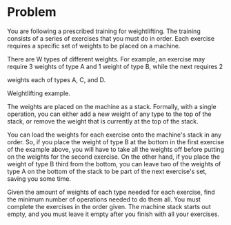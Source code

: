# Problem

You are following a prescribed training for weightlifting. The training consists of a series of exercises that you must do in order. Each exercise requires a specific set of weights to be placed on a machine.

There are W
types of different weights. For example, an exercise may require 3 weights of type A and 1 weight of type B, while the next requires 2

weights each of types A, C, and D.

Weightlifting example.

The weights are placed on the machine as a stack. Formally, with a single operation, you can either add a new weight of any type to the top of the stack, or remove the weight that is currently at the top of the stack.

You can load the weights for each exercise onto the machine's stack in any order. So, if you place the weight of type B at the bottom in the first exercise of the example above, you will have to take all the weights off before putting on the weights for the second exercise. On the other hand, if you place the weight of type B third from the bottom, you can leave two of the weights of type A on the bottom of the stack to be part of the next exercise's set, saving you some time.

Given the amount of weights of each type needed for each exercise, find the minimum number of operations needed to do them all. You must complete the exercises in the order given. The machine stack starts out empty, and you must leave it empty after you finish with all your exercises.
